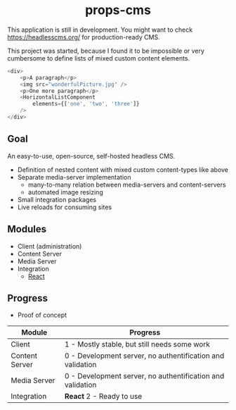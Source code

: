 <h1 align="center">props-cms</h1>

<!-- [![CircleCI](https://img.shields.io/circleci/project/github/JohannesLamberts/props-cms/master.svg)]() -->

This application is still in development. You might want to check 
https://headlesscms.org/ for production-ready CMS.

This project was started, because I found it to be impossible or very cumbersome
to define lists of mixed custom content elements.

```typescript jsx
<div>
    <p>A paragraph</p>
    <img src="wonderfulPicture.jpg" />
    <p>One more paragraph</p>
    <HorizontalListComponent 
        elements={['one', 'two', 'three']} 
    />
</div>
```


## Goal
An easy-to-use, open-source, self-hosted headless CMS.

- Definition of nested content with mixed custom content-types like above
- Separate media-server implementation
  - many-to-many relation between media-servers and content-servers
  - automated image resizing
- Small integration packages
- Live reloads for consuming sites

## Modules

- Client (administration)
- Content Server
- Media Server 
- Integration
  - [React](/connector/react/README.md)


## Progress

- Proof of concept

|Module|Progress|
|---|---|
|Client|1 - Mostly stable, but still needs some work
|Content Server|0 - Development server, no authentification and validation|
|Media Server|0 - Development server, no authentification and validation|
|Integration|**React** 2 - Ready to use